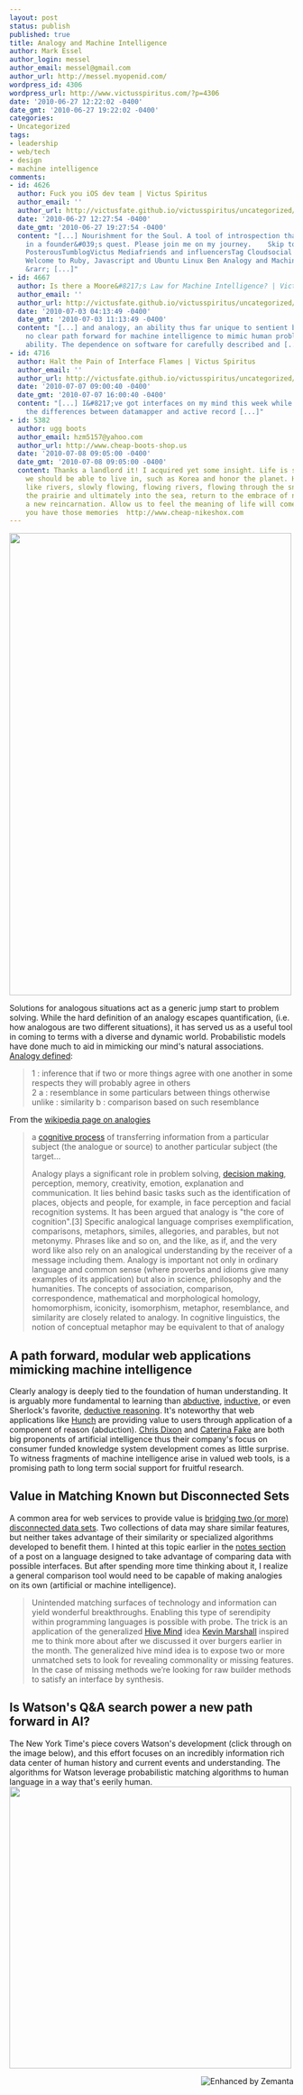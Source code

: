 ```yaml
---
layout: post
status: publish
published: true
title: Analogy and Machine Intelligence
author: Mark Essel
author_login: messel
author_email: messel@gmail.com
author_url: http://messel.myopenid.com/
wordpress_id: 4306
wordpress_url: http://www.victusspiritus.com/?p=4306
date: '2010-06-27 12:22:02 -0400'
date_gmt: '2010-06-27 19:22:02 -0400'
categories:
- Uncategorized
tags:
- leadership
- web/tech
- design
- machine intelligence
comments:
- id: 4626
  author: Fuck you iOS dev team | Victus Spiritus
  author_email: ''
  author_url: http://victusfate.github.io/victusspiritus/uncategorized/2010/06/27/fuck-you-ios-dev-team/
  date: '2010-06-27 12:27:54 -0400'
  date_gmt: '2010-06-27 19:27:54 -0400'
  content: "[...] Nourishment for the Soul. A tool of introspection that resulted
    in a founder&#039;s quest. Please join me on my journey.    Skip to content HomeAboutPhoto/Video
    PosterousTumblogVictus Mediafriends and influencersTag Cloudsocial feed        &larr;
    Welcome to Ruby, Javascript and Ubuntu Linux Ben Analogy and Machine Intelligence
    &rarr; [...]"
- id: 4667
  author: Is there a Moore&#8217;s Law for Machine Intelligence? | Victus Spiritus
  author_email: ''
  author_url: http://victusfate.github.io/victusspiritus/uncategorized/2010/07/03/is-there-a-moores-law-for-machine-intelligence/
  date: '2010-07-03 04:13:49 -0400'
  date_gmt: '2010-07-03 11:13:49 -0400'
  content: "[...] and analogy, an ability thus far unique to sentient beings. There&#8217;s
    no clear path forward for machine intelligence to mimic human problem solving
    ability. The dependence on software for carefully described and [...]"
- id: 4716
  author: Halt the Pain of Interface Flames | Victus Spiritus
  author_email: ''
  author_url: http://victusfate.github.io/victusspiritus/uncategorized/2010/07/04/halt-the-pain-of-interface-flames/
  date: '2010-07-07 09:00:40 -0400'
  date_gmt: '2010-07-07 16:00:40 -0400'
  content: "[...] I&#8217;ve got interfaces on my mind this week while learning about
    the differences between datamapper and active record [...]"
- id: 5382
  author: ugg boots
  author_email: hzm5157@yahoo.com
  author_url: http://www.cheap-boots-shop.us
  date: '2010-07-08 09:05:00 -0400'
  date_gmt: '2010-07-08 09:05:00 -0400'
  content: Thanks a landlord it! I acquired yet some insight. Life is so colorful,
    we should be able to live in, such as Korea and honor the planet. Human life is
    like rivers, slowly flowing, flowing rivers, flowing through the snow, flows through
    the prairie and ultimately into the sea, return to the embrace of nature, start
    a new reincarnation. Allow us to feel the meaning of life will come only to those
    you have those memories  http://www.cheap-nikeshox.com
---
```

<p><a href="{{ site.url }}/assets/2010/06/terminatorsalvation_t600_big-thumb-500x820-12861.jpg"><img class="aligncenter size-full wp-image-4313" title="terminatorsalvation_t600_big-thumb-500x820-12861" src="{{ site.url }}/assets/2010/06/terminatorsalvation_t600_big-thumb-500x820-12861.jpg" alt="" width="500" height="820" /></a></p>
<p>Solutions for analogous situations act as a generic jump start to problem solving. While the hard definition of an analogy escapes quantification, (i.e. how analogous are two different situations), it has served us as a useful tool in coming to terms with a diverse and dynamic world. Probabilistic models have done much to aid in mimicking our mind's natural associations.<br />
<a href="http://i.word.com/idictionary/analogy">Analogy defined</a>:</p>
<blockquote><p>1 : inference that if two or more things agree with one another in some respects they will probably agree in others<br />
2 a : resemblance in some particulars between things otherwise unlike : similarity b : comparison based on such resemblance</p></blockquote>
<p>From the <a href="http://en.m.wikipedia.org/wiki/Analogy?wasRedirected=true">wikipedia page on analogies</a></p>
<blockquote><p>a <a class="zem_slink" title="Cognition" rel="wikipedia" href="http://en.wikipedia.org/wiki/Cognition">cognitive process</a> of transferring information from a particular subject (the analogue or source) to another particular subject (the target...</p>
<p>Analogy plays a significant role in problem solving, <a class="zem_slink" title="Decision making" rel="wikipedia" href="http://en.wikipedia.org/wiki/Decision_making">decision making</a>, perception, memory, creativity, emotion, explanation and communication. It lies behind basic tasks such as the identification of places, objects and people, for example, in face perception and facial recognition systems. It has been argued that analogy is "the core of cognition".[3] Specific analogical language comprises exemplification, comparisons, metaphors, similes, allegories, and parables, but not metonymy. Phrases like and so on, and the like, as if, and the very word like also rely on an analogical understanding by the receiver of a message including them. Analogy is important not only in ordinary language and common sense (where proverbs and idioms give many examples of its application) but also in science, philosophy and the humanities. The concepts of association, comparison, correspondence, mathematical and morphological homology, homomorphism, iconicity, isomorphism, metaphor, resemblance, and similarity are closely related to analogy. In cognitive linguistics, the notion of conceptual metaphor may be equivalent to that of analogy</p></blockquote>
<h2>A path forward, modular web applications mimicking machine intelligence</h2>
<p>Clearly analogy is deeply tied to the foundation of human understanding. It is arguably more fundamental to learning than <a href="http://en.m.wikipedia.org/wiki/Abductive_reasoning">abductive</a>, <a href="http://en.m.wikipedia.org/wiki/Inductive_reasoning">inductive</a>, or even Sherlock's favorite, <a href="http://en.m.wikipedia.org/wiki/Inductive_reasoning">deductive reasoning</a>. It's noteworthy that web applications like <a href="http://hunch.com">Hunch</a> are providing value to users through application of a component of reason (abduction). <a class="zem_slink" title="Chris Dixon" rel="homepage" href="http://www.cdixon.org/">Chris Dixon</a> and <a class="zem_slink" title="Caterina Fake" rel="homepage" href="http://www.caterina.net">Caterina Fake</a> are both big proponents of artificial intelligence thus their company's focus on consumer funded knowledge system development comes as little surprise. To witness fragments of machine intelligence arise in valued web tools, is a promising path to long term social support for fruitful research.</p>
<h2>Value in Matching Known but Disconnected Sets</h2>
<p>A common area for web services to provide value is <a href="http://victusfate.github.io/victusspiritus/uncategorized/2010/04/12/connect-islands-of-value-then-get-out-of-the-way-2/">bridging two (or more) disconnected data sets</a>. Two collections of data may share similar features, but neither takes advantage of their similarity or specialized algorithms developed to benefit them. I hinted at this topic earlier in the <a href="http://victusfate.github.io/victusspiritus/uncategorized/2010/05/28/transient-technology-how-probe-may-handle-interface-mapping/">notes section</a> of a post on a language designed to take advantage of comparing data with possible interfaces. But after spending more time thinking about it, I realize a general comparison tool would need to be capable of making analogies on its own (artificial or machine intelligence).</p>
<blockquote><p>Unintended matching surfaces of technology and information can yield wonderful breakthroughs. Enabling this type of serendipity within programming languages is possible with probe. The trick is an application of the generalized <a href="http://grou.pe/">Hive Mind</a> idea <a href="http://blog.botfu.com/">Kevin Marshall</a> inspired me to think more about after we discussed it over burgers earlier in the month. The generalized hive mind idea is to expose two or more unmatched sets to look for revealing commonality or missing features. In the case of missing methods we’re looking for raw builder methods to satisfy an interface by synthesis.</p></blockquote>
<h2>Is Watson's Q&amp;A search power a new path forward in AI?</h2>
<p>The New York Time's piece covers Watson's development (click through on the image below), and this effort focuses on an incredibly information rich data center of human history and current events and understanding. The algorithms for Watson leverage probabilistic matching algorithms to human language in a way that's eerily human.<br />
<a href="http://www.nytimes.com/2010/06/20/magazine/20Computer-t.html"><img class="aligncenter size-full wp-image-4314" title="DaveFerrucci_watson" src="{{ site.url }}/assets/2010/06/DaveFerrucci_watson.jpg" alt="" width="500" height="500" /></a></p>
<div class="zemanta-pixie" style="margin-top: 10px; height: 15px;"><a class="zemanta-pixie-a" title="Enhanced by Zemanta" href="http://www.zemanta.com/"><img class="zemanta-pixie-img" style="border: none; float: right;" src="http://img.zemanta.com/zemified_e.png?x-id=13c1b560-c9c7-433b-96dc-752d7fed9c1c" alt="Enhanced by Zemanta" /></a><span class="zem-script more-related pretty-attribution"><script src="http://static.zemanta.com/readside/loader.js" type="text/javascript"></script></span></div>
